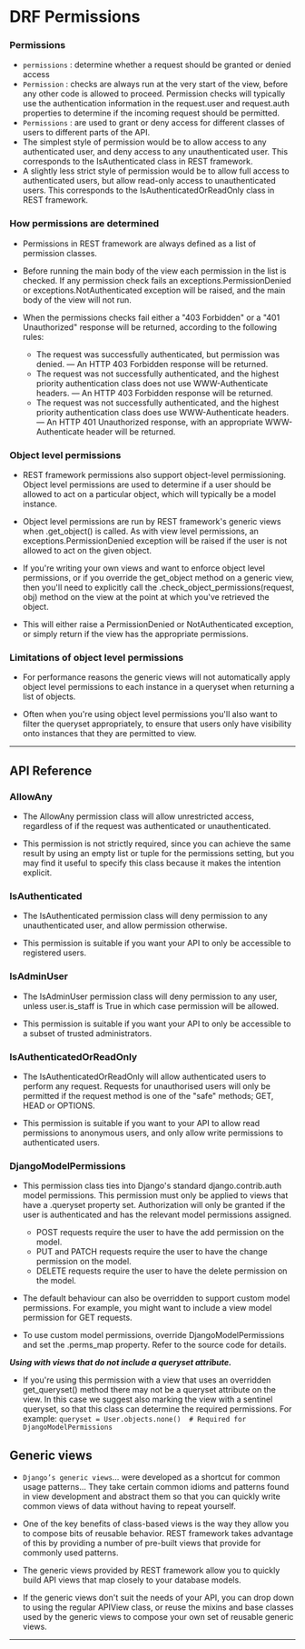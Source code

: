 
# DRF Permissions
### Permissions
* `permissions` : determine whether a request should be granted or denied access
* `Permission` : checks are always run at the very start of the view, before any other code is allowed to proceed. Permission checks will typically use the
authentication information in the request.user and request.auth properties to determine if the incoming request should be permitted.
* `Permissions` : are used to grant or deny access for different classes of users to different parts of the API.
* The simplest style of permission would be to allow access to any authenticated user, and deny access to any unauthenticated user. This corresponds to 
the IsAuthenticated class in REST framework.
* A slightly less strict style of permission would be to allow full access to authenticated users, but allow read-only access to unauthenticated users. This 
corresponds to the IsAuthenticatedOrReadOnly class in REST framework.
### How permissions are determined
* Permissions in REST framework are always defined as a list of permission classes.

* Before running the main body of the view each permission in the list is checked. If any permission check fails an exceptions.PermissionDenied or
exceptions.NotAuthenticated exception will be raised, and the main body of the view will not run.

* When the permissions checks fail either a "403 Forbidden" or a "401 Unauthorized" response will be returned, according to the following rules:

  * The request was successfully authenticated, but permission was denied. — An HTTP 403 Forbidden response will be returned.
  * The request was not successfully authenticated, and the highest priority authentication class does not use WWW-Authenticate headers. — An HTTP 403 Forbidden response will be returned.
  * The request was not successfully authenticated, and the highest priority authentication class does use WWW-Authenticate headers. — An HTTP 401 Unauthorized response, with an appropriate WWW-Authenticate header will be returned.

### Object level permissions
* REST framework permissions also support object-level permissioning. Object level permissions are used to determine if a user should be allowed to 
act on a particular object, which will typically be a model instance.

* Object level permissions are run by REST framework's generic views when .get_object() is called. As with view level permissions, an exceptions.PermissionDenied 
exception will be raised if the user is not allowed to act on the given object.

* If you're writing your own views and want to enforce object level permissions, or if you override the get_object method on a generic view, then you'll need to 
explicitly call the .check_object_permissions(request, obj) method on the view at the point at which you've retrieved the object.

* This will either raise a PermissionDenied or NotAuthenticated exception, or simply return if the view has the appropriate permissions.

### Limitations of object level permissions
* For performance reasons the generic views will not automatically apply object level permissions to each instance in a queryset when returning a list of objects.

* Often when you're using object level permissions you'll also want to filter the queryset appropriately, to ensure that users only have visibility onto instances
that they are permitted to view.

-------------------------------------------------------------------------------------------------------------------------------------------------------
## API Reference
### AllowAny
* The AllowAny permission class will allow unrestricted access, regardless of if the request was authenticated or unauthenticated.

* This permission is not strictly required, since you can achieve the same result by using an empty list or tuple for the permissions setting, but you may find it
useful to specify this class because it makes the intention explicit.
### IsAuthenticated
* The IsAuthenticated permission class will deny permission to any unauthenticated user, and allow permission otherwise.

* This permission is suitable if you want your API to only be accessible to registered users.
### IsAdminUser
* The IsAdminUser permission class will deny permission to any user, unless user.is_staff is True in which case permission will be allowed.

* This permission is suitable if you want your API to only be accessible to a subset of trusted administrators.
### IsAuthenticatedOrReadOnly
* The IsAuthenticatedOrReadOnly will allow authenticated users to perform any request. Requests for unauthorised users will only be permitted if the request 
method is one of the "safe" methods; GET, HEAD or OPTIONS.

* This permission is suitable if you want to your API to allow read permissions to anonymous users, and only allow write permissions to authenticated users.

### DjangoModelPermissions
* This permission class ties into Django's standard django.contrib.auth model permissions. This permission must only be applied to views that have 
a .queryset property set. Authorization will only be granted if the user is authenticated and has the relevant model permissions assigned.

  * POST requests require the user to have the add permission on the model.
  * PUT and PATCH requests require the user to have the change permission on the model.
  * DELETE requests require the user to have the delete permission on the model.
* The default behaviour can also be overridden to support custom model permissions. For example, you might want to include a view model permission for GET requests.

* To use custom model permissions, override DjangoModelPermissions and set the .perms_map property. Refer to the source code for details.


***Using with views that do not include a queryset attribute.***

* If you're using this permission with a view that uses an overridden get_queryset() method there may not be a queryset attribute on the view. In this 
case we suggest also marking the view with a sentinel queryset, so that this class can determine the required permissions. For example:
```queryset = User.objects.none()  # Required for DjangoModelPermissions```

## Generic views
* `Django’s generic views`... were developed as a shortcut for common usage patterns... They take certain common idioms and patterns found in view development 
and abstract them so that you can quickly write common views of data without having to repeat yourself.
* One of the key benefits of class-based views is the way they allow you to compose bits of reusable behavior. REST framework takes advantage of this by
providing a number of pre-built views that provide for commonly used patterns.
* The generic views provided by REST framework allow you to quickly build API views that map closely to your database models.

* If the generic views don't suit the needs of your API, you can drop down to using the regular APIView class, or reuse the mixins and base classes used by
the generic views to compose your own set of reusable generic views.

-------------------------------------------------------------------------------------------------------------------------------------------------------------







